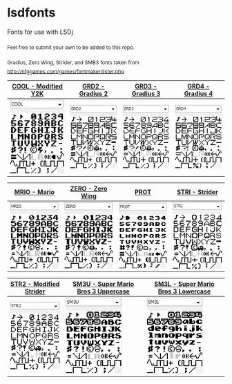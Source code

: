 # lsdfonts
Fonts for use with LSDj

<sub>Feel free to submit your own to be added to this repo.</sub>

<sub>Gradius, Zero Wing, Strider, and SMB3 fonts taken from http://nfggames.com/games/fontmaker/lister.php</sub>

[COOL - Modified Y2K](fonts/COOL.lsdfnt) | [GRD2 - Gradius 2](fonts/GRD2.lsdfnt) | [GRD3 - Gradius 3](fonts/GRD3.lsdfnt) | [GRD4 - Gradius 4](fonts/GRD4.lsdfnt)
------------------- | ---------------- | ---------------- | ----------------
![COOL](png/COOL.png) | ![GRD2](png/GRD2.png) | ![GRD3](png/GRD3.png) | ![GRD4](png/GRD4.png)

[MRIO - Mario](fonts/MRIO.lsdfnt) | [ZERO - Zero Wing](fonts/ZERO.lsdfnt) | [PROT](fonts/PROT.lsdfnt) | [STRI - Strider](fonts/STRI.lsdfnt)
------------ | ---------------- | ------------ | ---------
![MRIO](png/MRIO.png) | ![ZERO](png/ZERO.png) | ![PROT](png/PROT.png) | ![STRI](png/STRI.png)

[STR2 - Modified Strider](fonts/STR2.lsdfnt) | [SM3U - Super Mario Bros 3 Uppercase](fonts/SM3U.lsdfnt) | [SM3L - Super Mario Bros 3 Lowercase](fonts/SM3L.lsdfnt) | 
----------------------------------- | ----------------------------------- | ----------------------------------- |
![STR2](png/STR2.png) | ![SM3U](png/SM3U.png) | ![SM3L](png/SM3L.png) |
